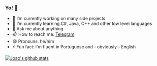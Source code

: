 ### Yo! 👋

- 🔭 I’m currently working on many side projects
- 🌱 I’m currently learning C#, Java, C++ and other low level languages
- 💬 Ask me about anything
- 📫 How to reach me: [Telegram](t.me/bored_user)
- 😄 Pronouns: he/him
- ⚡ Fun fact: I'm fluent in Portuguese and - obviously - English

[![Joao's github stats](https://github-readme-stats.vercel.app/api?username=bored-user&count_private=true&show_icons=true)](https://github.com/bored-user/github-readme-stats)


